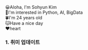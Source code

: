 😀Aloha, I'm Sohyun Kim <br>
🥕I'm interested in Python, AI, BigData <br>
🍀I'm 24 years old <br>
😽Have a nice day <br>
❤️heart

### 1. 취미 업데이트 
